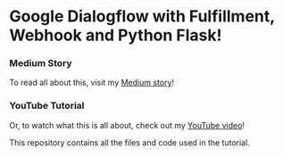 # Google Dialogflow with Fulfillment, Webhook and Python Flask!

### Medium Story
To read all about this, visit my [Medium story](https://marcusyatim.medium.com/google-dialogflow-with-fulfillment-webhook-and-python-flask-6b3c44dbeef0)!
### YouTube Tutorial
Or, to watch what this is all about, check out my [YouTube video](https://youtu.be/de-dv9-pJYk)!

This repository contains all the files and code used in the tutorial.
